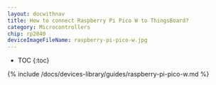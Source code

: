 ```yaml
---
layout: docwithnav
title: How to connect Raspberry Pi Pico W to ThingsBoard?
category: Microcontrollers
chip: rp2040
deviceImageFileName: raspberry-pi-pico-w.jpg
---
```


* TOC
{:toc}

{% include /docs/devices-library/guides/raspberry-pi-pico-w.md %}
